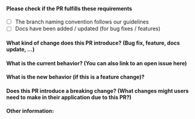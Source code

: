 #### Please check if the PR fulfills these requirements
- [ ] The branch naming convention follows our guidelines
- [ ] Docs have been added / updated (for bug fixes / features)

#### What kind of change does this PR introduce? (Bug fix, feature, docs update, ...)

<placeholder>

#### What is the current behavior? (You can also link to an open issue here)

<placeholder>

#### What is the new behavior (if this is a feature change)?

<placeholder>

#### Does this PR introduce a breaking change? (What changes might users need to make in their application due to this PR?)

<placeholder>

#### Other information:

<placeholder>

<!-- By submitting this Pull Request, you agree to follow our [Code of Conduct](https://github.com/imgios/scraparr/blob/main/CONTRIBUTING.md) -->
